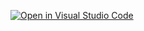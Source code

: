 [![Open in Visual Studio Code](https://classroom.github.com/assets/open-in-vscode-c66648af7eb3fe8bc4f294546bfd86ef473780cde1dea487d3c4ff354943c9ae.svg)](https://classroom.github.com/online_ide?assignment_repo_id=7890274&assignment_repo_type=AssignmentRepo)

<!-- 

SPEL UITLEG:

Als je Kanye bent (links), dan gebruik je: 
A: Beweging naar links
Spatie: Slaan
D: Beweging naar rechts
W: Springen
 

om te kunnen bewegen, springen en slaan.
Als je Drake bent (rechts), dan gebruik je:
 de pijltjes op je toetsenbord om te kunnen bewegen, springen en slaan.
links: beweging naar links
rechts: beweging naar rechts
beneden: slaan
omhoog: springen.

Veel plezier met spelen :)


-->
